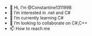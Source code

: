 - 👋 Hi, I’m @Constantine1311998
- 👀 I’m interested in .net and C#
- 🌱 I’m currently learning C#
- 💞️ I’m looking to collaborate on C#,C++
- 📫 How to reach me 

<!---
Constantine1311998/Constantine1311998 is a ✨ special ✨ repository because its `README.md` (this file) appears on your GitHub profile.
You can click the Preview link to take a look at your changes.
--->
